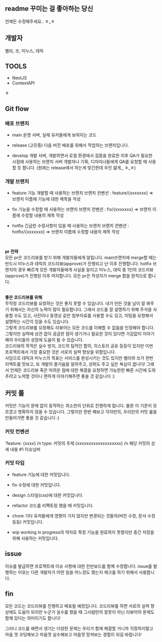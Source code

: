 ## readme 꾸미는 걸 좋아하는 당신

언제든 수정해주세요.. ㅎ\_ㅎ

## 개발자

벨라, 쏘, 미누스, 데릭

## TOOLS

- NextJS
- ContextAPI

ㅎ

## Git flow

### 배포 브랜치

- main
  운영 서버, 실제 유저들에게 보여지는 코드

- release (고민중)
  다음 버전 배포를 위해서 작업하는 브랜치입니다.

- develop
  개발 서버, 개발하면서 로컬 환경에서 검증을 완료한 이후 QA가 필요한 시점에 사용하는 브랜치
  서버 개발자나 기획, 디자이너들에게 QA를 요청할 때 사용할 듯 합니다. (원래는 release에서 하는게 맞긴한데 우린 얊게,, ㅎ\_ㅎ)

### 개발 브랜치

- feature
  기능 개발할 때 사용하는 브랜치
  브랜치 컨벤션 : feature/{xxxxxxx} => 브랜치 이름에 기능에 대한 제목을 작성

- fix
  기능을 수정할 때 사용하는 브랜치
  브랜치 컨벤션 : fix/{xxxxxxx} => 브랜치 이름에 수정할 내용의 제목 작성

- hotfix
  긴급한 수정사항이 있을 때 사용하는 브랜치
  브랜치 컨벤션 : hotfix/{xxxxxxx} => 브랜치 이름에 수정할 내용의 제목 작성

<br/>

**pr 전략**
<br/>
모든 pr은 코드리뷰를 받기 위해 개발자들에게 알립니다.
main브랜치에 merge할 때는 반드시 미누스과 데릭의 코드리뷰(approve)가 진행되고 난 이후 진행합니다.
hotfix 브랜치의 경우 빠르게 모든 개발자들에게 사실을 알리고 미누스, 데릭 중 1인의 코드리뷰(approve)가 진행된 이후 머지합니다.
모든 pr은 작성자가 merge 함을 원칙으로 합니다.
<br/>
<br/>

**좋은 코드리뷰를 위해**
<br/>
무작정 코드리뷰를 요청하는 것은 좋지 못할 수 있습니다. 내가 만든 것을 남이 잘 봐주기 위해서는 자신의 노력이 많이 필요합니다.
그래서 코드를 잘 설명하기 위해 주석을 사용할 수도 있고, 사진이나 동영상 같은 첨부자료를 사용할 수도 있고, 미팅을 요청해서 설명하는 시간이 있을 수도 있습니다.
<br/>
그렇게 코드리뷰를 요청해도 리뷰어는 모든 코드를 이해할 수 없음을 인정해야 합니다.
그렇지만 실력에 상관 없이 궁금한 점이 생기거나 필요한 것이 있다면 가감없이 이야기 해야 우리들의 성장에 도움이 될 수 있습니다.
<br/>
코드리뷰의 목적은 실수 방지, 코드의 팀적인 합의, 히스토리 공유 등등이 있지만 이번 프로젝트에서 가장 중요한 것은 서로의 실력 향상을 위함입니다.
<br/>
사담으로 데릭과 미누스의 목표는 서비스를 완성시키는 것도 있지만 벨라와 쏘가 한번 리엑트를 맛보고, 또 개발의 즐거움을 알려주고, 성취도 주고 싶은 욕심이 큽니다!
그래서 언제든 코드리뷰 혹은 어려운 점에 대한 해결을 요청하면 가능한한 빠른 시간에 도와주려고 노력할 것이니 편하게 이야기해주면 좋을 것 같습니다 :)

## 커밋 룰

커밋은 기능이 문제 없이 동작하는 최소한의 단위로 진행하게 됩니다.
물론 이 기준이 모르겠고 명확하지 않을 수 있습니다. 그렇지만 한번 해보고 각자만의, 우리만의 커밋 룰을 만들어가면 좋을 것 같습니다 :)

### 커밋 컨벤션

'feature: {xxxx} /n type: 커밋의 주제
{xxxxxxxxxxxxxxxxxxx} /n 해당 커밋의 상세 내용
#1 이슈넘버

### 커밋 타입

- feature
  기능에 대한 커밋입니다.

- fix
  수정에 대한 커밋입니다.

- design
  스타일(css)에 대한 커밋입니다.

- refactor
  코드를 리팩토링 했을 때 커밋입니다.

- chore
  기타 유저들에게 영향이 가지 않지만 변경되는 것들의(버전 수정, 문서 수정 등등) 커밋입니다.

- wip
  working in progress의 약자로 특정 기능을 완료하지 못했지만 중간 저장을 위해 사용하는 커밋입니다.

## issue

이슈를 발급하면 프로젝트에 이슈 사항에 대한 칸반보드를 함꼐 수정합니다.
issue를 발행하는 이유는 다른 개발자가 어떤 일을 어느정도 했는지 체크를 하기 위해서 사용합니다.

## fin

모든 코드는 코드리뷰를 진행하고 배포될 예정입니다.
코드리뷰를 하면 서로의 실력 향상에도 도움이 되지만 누군가 실수를 했을 때 그사람만의 잘못이 아닌 리뷰어의 문제도 함께 있다는 의미이기도 합니다!

그러니 코드를 짜면서 생기는 다양한 문제는 우리가 함께 해결할 거니까 걱정하지말고 마음 껏 코딩해보고 마음껏 실수해보고 마음껏 망쳐보는 경험이 되길 바랍니다!
